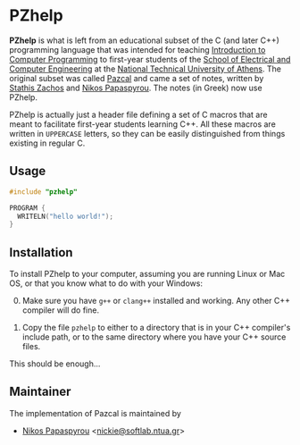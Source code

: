 PZhelp
======

**PZhelp** is what is left from an educational subset of the C
(and later C++) programming language that was intended for teaching
[Introduction to Computer Programming](https://courses.softlab.ntua.gr/progintro/)
to first-year students of the
[School of Electrical and Computer Engineering](https://www.ece.ntua.gr/)
at the
[National Technical University of Athens](https://www.ntua.gr/).
The original subset was called
[Pazcal](https://github.com/softlab-ntua/pazcal)
and came a set of notes, written by
[Stathis Zachos](http://www.corelab.ece.ntua.gr/~zachos/) and
[Nikos Papaspyrou](https://www.softlab.ntua.gr/~nickie/).
The notes (in Greek) now use PZhelp.

PZhelp is actually just a header file defining a set of C macros that
are meant to facilitate first-year students learning C++.
All these macros are written in `UPPERCASE` letters, so they can be
easily distinguished from things existing in regular C.


Usage
-----

```C++
#include "pzhelp"

PROGRAM {
  WRITELN("hello world!");
}
```


Installation
------------

To install PZhelp to your computer, assuming you are running
Linux or Mac OS, or that you know what to do with your Windows:

0. Make sure you have `g++` or `clang++` installed and working.
   Any other C++ compiler will do fine.

1. Copy the file `pzhelp` to either to a directory that is in
   your C++ compiler's include path, or to the same directory
   where you have your C++ source files.

This should be enough...


Maintainer
----------

The implementation of Pazcal is maintained by

* [Nikos Papaspyrou](https://www.softlab.ntua.gr/~nickie/)
   \<<nickie@softlab.ntua.gr>\>
